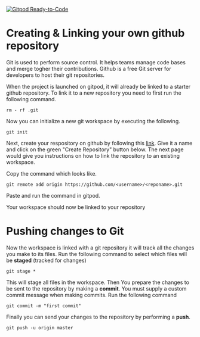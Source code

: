 [![Gitpod Ready-to-Code](https://img.shields.io/badge/Gitpod-Ready--to--Code-blue?logo=gitpod)](https://gitpod.io/#https://github.com/snickdx/pokedextr.git) 

# Creating & Linking your own github repository
Git is used to perform source control. It helps teams manage code bases and merge togher their contributions.
Github is a free Git server for developers to host their git repositories.

When the project is launched on gitpod, it will already be linked to a starter github repository. To link it to a new repository you need to first run the following command.

```
rm - rf .git
```
Now you can initialize a new git workspace by executing the following.


```
git init
```

Next, create your respository on github by following this [link](https://github.com/new). Give it a name and click on the green "Create Repository" button below.
The next page would give you instructions on how to link the repository to an existing workspace.

Copy the command which looks like.

```
git remote add origin https://github.com/<username>/<reponame>.git
```
Paste and run the command in gitpod.

Your workspace should now be linked to your repository

# Pushing changes to Git
Now the workspace is linked with a git repository it will track all the changes you make to its files.
Run the following command to select which files will be **staged** (tracked for changes)

```
git stage *
```

This will stage all files in the workspace.
Then You prepare the changes to be sent to the repository by making a **commit**. You must supply a custom commit message when making commits.
Run the following command

```
git commit -m "first commit"
```

Finally you can send your changes to the repository by performing a **push**.

```
git push -u origin master
```

